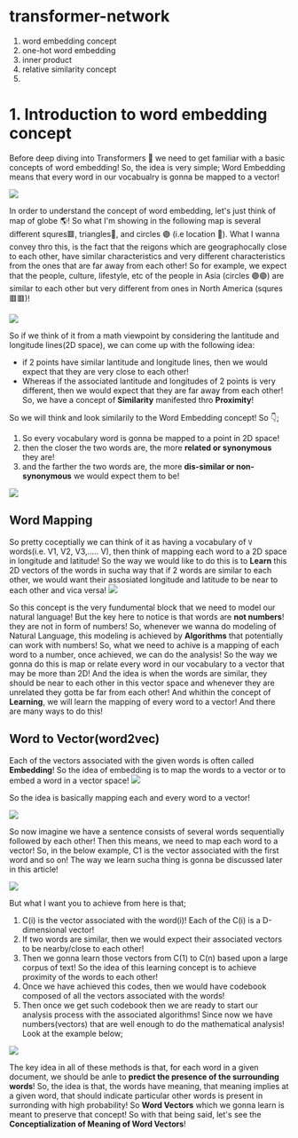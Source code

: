# transformer-network

1. word embedding concept
2. one-hot word embedding
3. inner product
4. relative similarity concept
5. 

# 1. Introduction to word embedding concept

Before deep diving into Transformers 🤗 we need to get familiar with a basic concepts of word embedding! So, the idea is very simple; Word Embedding means that every word in our vocabualry is gonna be mapped to a vector!

<img src="./img/w2vec.png">

In order to understand the concept of word embedding, let's just think of map of globe 🌎! So what I'm showing in the following map is several different squres🟥, triangles🔺, and circles 🟣 (i.e location 📍). What I wanna convey thro this, is the fact that the reigons which are geographocally close to each other, have similar characteristics and very different characteristics from the ones that are far away from each other! So for example, we expect that the people, culture, lifestyle, etc of the people in Asia (circles 🟣🟣) are similar to each other but very different from ones in North America (squres 🟥🟥)!

<img src="./img/world.png">

So if we think of it from a math viewpoint by considering the lantitude and longitude lines(2D space), we can come up with the following idea:
- if 2 points have similar lantitude and longitude lines, then we would expect that they are very close to each other!
- Whereas if the associated lantitude and longitudes of 2 points is very different, then we would expect that they are far away from each other!
So, we have a concept of **Similarity** manifested thro **Proximity**!

So we will think and look similarily to the Word Embedding concept! So 👇;
1. So every vocabulary word is gonna be mapped to a point in 2D space!
2. then the closer the two words are, the more **related or synonymous** they are!
3. and the farther the two words are, the more **dis-similar or non-synonymous** we would expect them to be!

<img src="./img/w2vec1.png">

## Word Mapping
So pretty coceptially we can think of it as having a vocabulary of `V` words(i.e. V1, V2, V3,..... V), then think of mapping each word to a 2D space in longitude and latitude! So the way we would like to do this is to **Learn** this 2D vectors of the words in sucha way that if 2 words are similar to each other, we would want their assosiated longitude and latitude to be near to each other and vica versa!
<img src="./img/longtude.png">


So this concept is the very fundumental block that we need to model our natural language! 
But the key here to notice is that words are **not numbers**! they are not in form of numbers! So, whenever we wanna do modeling of Natural Language, this modeling is achieved by **Algorithms** that potentially can work with numbers! So, what we need to achive is a mapping of each word to a number, once achieved, we can do the analysis! So the way we gonna do this is map or relate every word in our vocabulary to a vector that may be more than 2D! And the idea is when the words are similar, they should be near to each other in this vector space and whenever they are unrelated they gotta be far from each other! And whithin the concept of **Learning**, we will learn the mapping of every word to a vector! And there are many ways to do this!

## Word to Vector(word2vec)

Each of the vectors associated with the given words is often called **Embedding**! So the idea of embedding is to map the words to a vector or to embed a word in a vector space!
<img src="./img/w2vec2.png">

So the idea is basically mapping each and every word to a vector!

<img src="./img/w2vec.png">

So now imagine we have a sentence consists of several words sequentially followed by each other! Then this means, we need to map each word to a vector! So, in the below example, C1 is the vector associated with the first word and so on! The way we learn sucha thing is gonna be discussed later in this article!

<img src="./img/w2vecconcept.png">

But what I want you to achieve from here is that;
1. C(i) is the vector associated with the word(i)! Each of the C(i) is a D-dimensional vector!
2. If two words are similar, then we would expect their associated vectors to be nearby/close to each other!
3. Then we gonna learn those vectors from C(1) to C(n) based upon a large corpus of text! So the idea of this learning concept is to achieve proximity of the words to each other!
4. Once we have achieved this codes, then we would have codebook composed of all the vectors associated with the words!
5. Then once we get such codebook then we are ready to start our analysis process with the associated algorithms! Since now we have numbers(vectors) that are well enough to do the mathematical analysis! Look at the example below;

<img src="./img/w2vecexp.png">

The key idea in all of these methods is that, for each word in a given document, we should be anle to **predict the presence of the surrounding words**! So, the idea is that, the words have meaning, that meaning implies at a given word, that should indicate particular other words is present in surronding with high probability! So **Word Vectors** which we gonna learn is meant to preserve that concept!  So with that being said, let's see the **Conceptialization of Meaning of Word Vectors**!